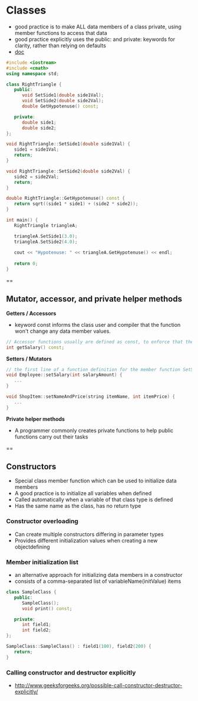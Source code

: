 # Classes

- good practice is to make ALL data members of a class private, using member functions to access that data
- good practice explicitly uses the public: and private: keywords for clarity, rather than relying on defaults
- [doc](http://www.cplusplus.com/doc/tutorial/classes/)

```cpp
#include <iostream>
#include <cmath>
using namespace std;

class RightTriangle {
   public:
      void SetSide1(double side1Val);
      void SetSide2(double side2Val);
      double GetHypotenuse() const;

   private:
      double side1;
      double side2;
};

void RightTriangle::SetSide1(double side1Val) {
   side1 = side1Val;
   return;
}

void RightTriangle::SetSide2(double side2Val) {
   side2 = side2Val;
   return;
}

double RightTriangle::GetHypotenuse() const {
   return sqrt((side1 * side1) + (side2 * side2));
}

int main() {
   RightTriangle triangleA;

   triangleA.SetSide1(3.0);
   triangleA.SetSide2(4.0);
   
   cout << "Hypotenuse: " << triangleA.GetHypotenuse() << endl;
   
   return 0;
}
```

==

## Mutator, accessor, and private helper methods

**Getters / Accessors**
- keyword const informs the class user and compiler that the function won't change any data member values.
```cpp
// Accessor functions usually are defined as const, to enforce that they do not change data members.
int getSalary() const; 
```

**Setters / Mutators**
```cpp
// the first line of a function definition for the member function SetSalary
void Employee::setSalary(int salaryAmount) {
   ...
}

```

```cpp
void ShopItem::setNameAndPrice(string itemName, int itemPrice) {
   ...
}
```

**Private helper methods**
- A programmer commonly creates private functions to help public functions carry out their tasks

==

## Constructors
- Special class member function which can be used to initialize data members
- A good practice is to initialize all variables when defined
- Called automatically when a variable of that class type is defined
- Has the same name as the class, has no return type

### Constructor overloading
- Can create multiple constructors differing in parameter types
- Provides different initialization values when creating a new objectdefining 

### Member initialization list
- an alternative approach for initializing data members in a constructor
- consists of a comma-separated list of variableName(initValue) items

```cpp
class SampleClass {
   public:
      SampleClass();
      void print() const;

   private:
      int field1;
      int field2;
};

SampleClass::SampleClass() : field1(100), field2(200) {
   return;
}
```

### Calling constructor and destructor explicitly
- http://www.geeksforgeeks.org/possible-call-constructor-destructor-explicitly/

